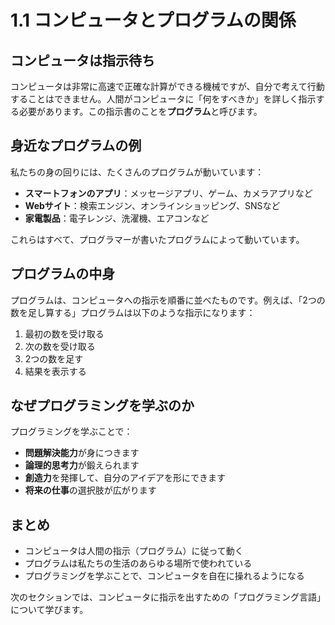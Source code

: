 # 1.1 コンピュータとプログラムの関係

## コンピュータは指示待ち

コンピュータは非常に高速で正確な計算ができる機械ですが、自分で考えて行動することはできません。人間がコンピュータに「何をすべきか」を詳しく指示する必要があります。この指示書のことを**プログラム**と呼びます。

## 身近なプログラムの例

私たちの身の回りには、たくさんのプログラムが動いています：

- **スマートフォンのアプリ**：メッセージアプリ、ゲーム、カメラアプリなど
- **Webサイト**：検索エンジン、オンラインショッピング、SNSなど
- **家電製品**：電子レンジ、洗濯機、エアコンなど

これらはすべて、プログラマーが書いたプログラムによって動いています。

## プログラムの中身

プログラムは、コンピュータへの指示を順番に並べたものです。例えば、「2つの数を足し算する」プログラムは以下のような指示になります：

1. 最初の数を受け取る
2. 次の数を受け取る
3. 2つの数を足す
4. 結果を表示する

## なぜプログラミングを学ぶのか

プログラミングを学ぶことで：

- **問題解決能力**が身につきます
- **論理的思考力**が鍛えられます
- **創造力**を発揮して、自分のアイデアを形にできます
- **将来の仕事**の選択肢が広がります

## まとめ

- コンピュータは人間の指示（プログラム）に従って動く
- プログラムは私たちの生活のあらゆる場所で使われている
- プログラミングを学ぶことで、コンピュータを自在に操れるようになる

次のセクションでは、コンピュータに指示を出すための「プログラミング言語」について学びます。